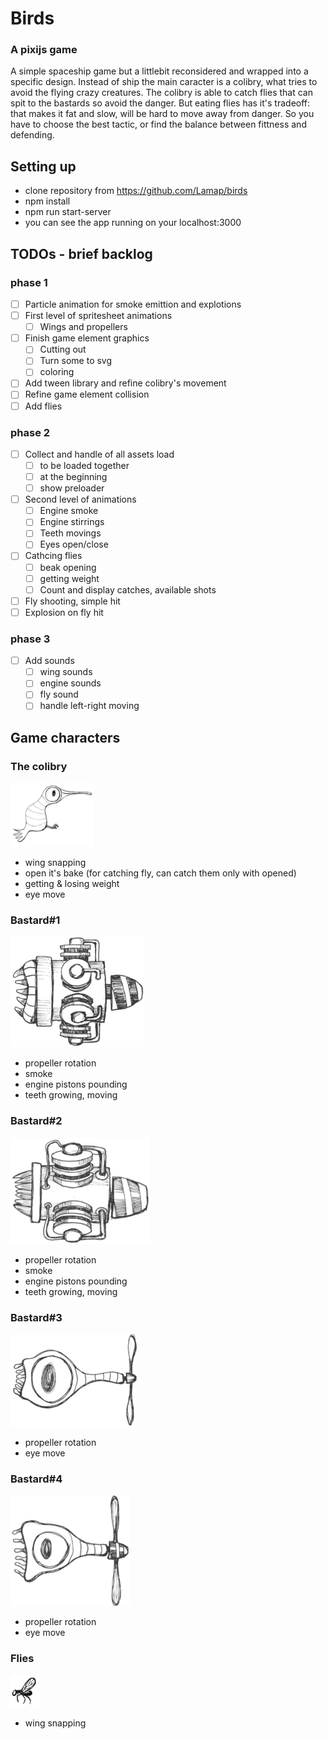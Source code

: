 # Birds
### A pixijs game
A simple spaceship game but a littlebit reconsidered and wrapped into a specific design.
Instead of ship the main caracter is a colibry, what tries to avoid the flying crazy creatures.
The colibry is able to catch flies that can spit to the bastards so avoid the danger. But eating flies has it's tradeoff: that makes it fat and slow, will be hard to move away from danger. So you have to choose the best tactic, or find the balance between fittness and defending.

## Setting up
- clone repository from https://github.com/Lamap/birds
- npm install
- npm run start-server
- you can see the app running on your localhost:3000

## TODOs - brief backlog
### phase 1
- [ ] Particle animation for smoke emittion and explotions
- [ ] First level of spritesheet animations
    - [ ] Wings and propellers
- [ ] Finish game element graphics
    - [ ] Cutting out
    - [ ] Turn some to svg
    - [ ] coloring
- [ ] Add tween library and refine colibry's movement
- [ ] Refine game element collision
- [ ] Add flies
### phase 2
- [ ] Collect and handle of all assets load
    - [ ] to be loaded together
    - [ ] at the beginning
    - [ ] show preloader
- [ ] Second level of animations
  - [ ] Engine smoke
  - [ ] Engine stirrings
  - [ ] Teeth movings
  - [ ] Eyes open/close
- [ ] Cathcing flies
  - [ ] beak opening
  - [ ] getting weight
  - [ ] Count and display catches, available shots
- [ ] Fly shooting, simple hit
- [ ] Explosion on fly hit

### phase 3
 - [ ] Add sounds
    - [ ] wing sounds
    - [ ] engine sounds
    - [ ] fly sound
    - [ ] handle left-right moving

## Game characters
### The colibry
![Alt text](/assets/birdy.png "The main character")
* wing snapping
* open it's bake (for catching fly, can catch them only with opened)
* getting & losing weight
* eye move

### Bastard#1
![Alt text](/assets/contraBirds/contra1.png "The bastard 1")
* propeller rotation
* smoke
* engine pistons pounding
* teeth growing, moving

### Bastard#2
![Alt text](/assets/contraBirds/contra2.png "The bastard 2")
* propeller rotation
* smoke
* engine pistons pounding
* teeth growing, moving

### Bastard#3
![Alt text](/assets/contraBirds/contra3.png "The bastard 3")
* propeller rotation
* eye move

### Bastard#4
![Alt text](/assets/contraBirds/contra4.png "The bastard 4")
* propeller rotation
* eye move

### Flies
![Alt text](/assets/contraBirds/fly.png "The small fly")
* wing snapping
